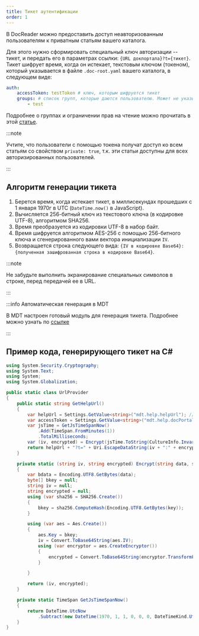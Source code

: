 ```yaml
---
title: Тикет аутентификации
order: 1
---
```


В DocReader можно предоставить доступ неавторизованным пользователям к приватным статьям вашего каталога.

Для этого нужно сформировать специальный ключ авторизации -- тикет, и передать его в параметрах ссылки: `{URL докпортала}?t={тикет}`. Тикет шифрует время, когда он истекает, текстовым ключом (токеном), который указывается в файле `.doc-root.yaml` вашего каталога, в следующем виде:

```yaml
auth:
    accessToken: testToken # ключ, которым шифруется тикет
    groups: # список групп, которые даются пользователю. Может не указываться
        - test
```

Подробнее о группах и ограничении прав на чтение можно прочитать в этой [статье](./../../catalog/private.md).

:::note 

Учтите, что пользователи с помощью токена получат доступ ко всем статьям со свойством `private: true`, т.к. эти статьи доступны для всех авторизированных пользователей.

:::

## Алгоритм генерации тикета

1. Берется время, когда истекает тикет, в миллисекундах прошедших с 1 января 1970г в UTC (`DateTime.now()` в JavaScript).
2. Вычисляется 256-битный ключ из текстового ключа (в кодировке UTF-8), алгоритмом SHA256.
3. Время преобразуется из кодировки UTF-8 в набор байт.
4. Время шифруется алгоритмом AES-256 с помощью 256-битного ключа и сгенерированного вами вектора инициализации `IV`.
5. Возвращается строка следующего вида: `{IV в кодировке Base64}:{полученная зашифрованная строка в кодировке Base64}`.

:::note 

Не забудьте выполнить экранирование специальных символов в строке, перед передачей ее в URL.

:::

:::info Автоматическая генерация в MDT

В MDT настроен готовый модуль для генерация тикета. Подробнее можно узнать по [ссылке](https://docs.ics-it.ru/mdt/content/help)

:::

## Пример кода, генерирующего тикет на C#

```cs
using System.Security.Cryptography;
using System.Text;
using System;
using System.Globalization;

public static class UrlProvider
{
	public static string GetHelpUrl()
	{
		var helpUrl = Settings.GetValue<string>("mdt.help.helpUrl"); // ссылка на портал документации
		var accessToken = Settings.GetValue<string>("mdt.help.docPortalCatalogAccessToken"); // текстовый ключ
		var jsTime = GetJsTimeSpanNow()
			.Add(TimeSpan.FromMinutes(1))
			.TotalMilliseconds;
		var (iv, encrypted) = Encrypt(jsTime.ToString(CultureInfo.InvariantCulture), accessToken);
		return helpUrl + "?t=" + Uri.EscapeDataString(iv + ":" + encrypted);
	}

	private static (string iv, string encrypted) Encrypt(string data, string key)
	{
		var bdata = Encoding.UTF8.GetBytes(data);
		byte[] bkey = null;
		string iv = null;
		string encrypted = null;
		using (var sha256 = SHA256.Create())
		{
			bkey = sha256.ComputeHash(Encoding.UTF8.GetBytes(key));
		}

		using (var aes = Aes.Create())
		{
			aes.Key = bkey;
			iv = Convert.ToBase64String(aes.IV);
			using (var encryptor = aes.CreateEncryptor())
			{
				encrypted = Convert.ToBase64String(encryptor.TransformFinalBlock(bdata, 0, bdata.Length));
			}

		}

		return (iv, encrypted);
	}

	private static TimeSpan GetJsTimeSpanNow()
	{
		return DateTime.UtcNow
			.Subtract(new DateTime(1970, 1, 1, 0, 0, 0, DateTimeKind.Utc));
	}
}
```